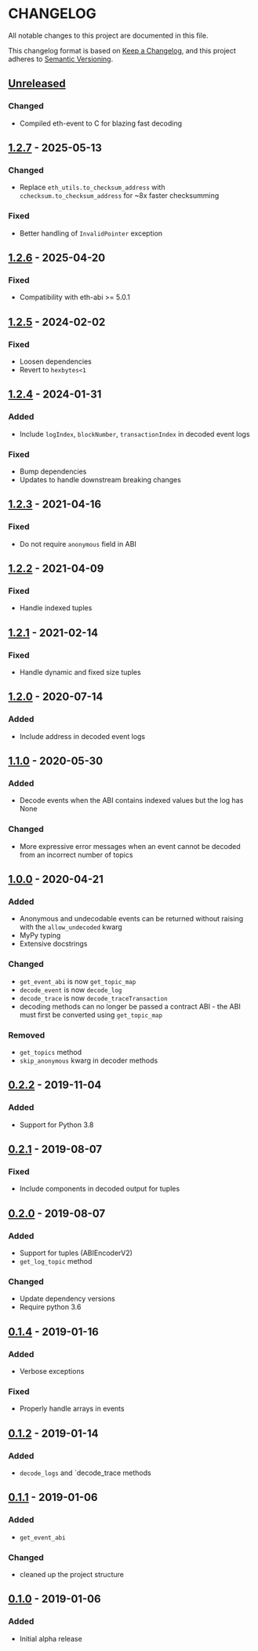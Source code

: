 # CHANGELOG

All notable changes to this project are documented in this file.

This changelog format is based on [Keep a Changelog](https://keepachangelog.com/en/1.0.0/),
and this project adheres to [Semantic Versioning](https://semver.org/spec/v2.0.0.html).

## [Unreleased](https://github.com/iamdefinitelyahuman/eth-event)
### Changed
- Compiled eth-event to C for blazing fast decoding

## [1.2.7](https://github.com/iamdefinitelyahuman/eth-event/releases/tag/v1.2.7) - 2025-05-13
### Changed
- Replace `eth_utils.to_checksum_address` with `cchecksum.to_checksum_address` for ~8x faster checksumming

### Fixed
- Better handling of `InvalidPointer` exception

## [1.2.6](https://github.com/iamdefinitelyahuman/eth-event/releases/tag/v1.2.6) - 2025-04-20
### Fixed
- Compatibility with eth-abi >= 5.0.1

## [1.2.5](https://github.com/iamdefinitelyahuman/eth-event/releases/tag/v1.2.5) - 2024-02-02
### Fixed
- Loosen dependencies
- Revert to `hexbytes<1`

## [1.2.4](https://github.com/iamdefinitelyahuman/eth-event/releases/tag/v1.2.4) - 2024-01-31
### Added
- Include `logIndex`, `blockNumber`, `transactionIndex` in decoded event logs

### Fixed
- Bump dependencies
- Updates to handle downstream breaking changes

## [1.2.3](https://github.com/iamdefinitelyahuman/eth-event/releases/tag/v1.2.3) - 2021-04-16
### Fixed
- Do not require `anonymous` field in ABI

## [1.2.2](https://github.com/iamdefinitelyahuman/eth-event/releases/tag/v1.2.2) - 2021-04-09
### Fixed
- Handle indexed tuples

## [1.2.1](https://github.com/iamdefinitelyahuman/eth-event/releases/tag/v1.2.1) - 2021-02-14
### Fixed
- Handle dynamic and fixed size tuples

## [1.2.0](https://github.com/iamdefinitelyahuman/eth-event/releases/tag/v1.2.0) - 2020-07-14
### Added
- Include address in decoded event logs

## [1.1.0](https://github.com/iamdefinitelyahuman/eth-event/releases/tag/v1.1.0) - 2020-05-30
### Added
- Decode events when the ABI contains indexed values but the log has None

### Changed
- More expressive error messages when an event cannot be decoded from an incorrect number of topics

## [1.0.0](https://github.com/iamdefinitelyahuman/eth-event/releases/tag/v1.0.0) - 2020-04-21
### Added
- Anonymous and undecodable events can be returned without raising with the `allow_undecoded` kwarg
- MyPy typing
- Extensive docstrings

### Changed
- `get_event_abi` is now `get_topic_map`
- `decode_event` is now `decode_log`
- `decode_trace` is now `decode_traceTransaction`
- decoding methods can no longer be passed a contract ABI - the ABI must first be converted using `get_topic_map`

### Removed
- `get_topics` method
- `skip_anonymous` kwarg in decoder methods

## [0.2.2](https://github.com/iamdefinitelyahuman/eth-event/releases/tag/v0.2.2) - 2019-11-04
### Added
- Support for Python 3.8

## [0.2.1](https://github.com/iamdefinitelyahuman/eth-event/releases/tag/v0.2.1) - 2019-08-07
### Fixed
- Include components in decoded output for tuples

## [0.2.0](https://github.com/iamdefinitelyahuman/eth-event/releases/tag/v0.2.0) - 2019-08-07
### Added
- Support for tuples (ABIEncoderV2)
- `get_log_topic` method

### Changed
- Update dependency versions
- Require python 3.6

## [0.1.4](https://github.com/iamdefinitelyahuman/eth-event/releases/tag/v0.1.4) - 2019-01-16
### Added
- Verbose exceptions

### Fixed
- Properly handle arrays in events

## [0.1.2](https://github.com/iamdefinitelyahuman/eth-event/releases/tag/v0.1.2) - 2019-01-14
### Added
- `decode_logs` and `decode_trace methods

## [0.1.1](https://github.com/iamdefinitelyahuman/eth-event/releases/tag/v0.1.1) - 2019-01-06
### Added
- `get_event_abi`

### Changed
- cleaned up the project structure

## [0.1.0](https://github.com/iamdefinitelyahuman/eth-event/releases/tag/v0.1.0) - 2019-01-06
### Added
- Initial alpha release
